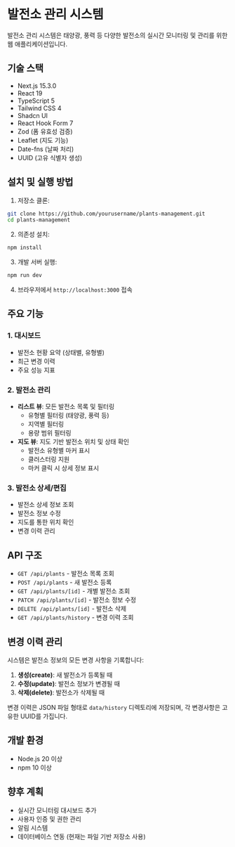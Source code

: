 # 발전소 관리 시스템

발전소 관리 시스템은 태양광, 풍력 등 다양한 발전소의 실시간 모니터링 및 관리를 위한 웹 애플리케이션입니다.

## 기술 스택

- Next.js 15.3.0
- React 19
- TypeScript 5
- Tailwind CSS 4
- Shadcn UI
- React Hook Form 7
- Zod (폼 유효성 검증)
- Leaflet (지도 기능)
- Date-fns (날짜 처리)
- UUID (고유 식별자 생성)

## 설치 및 실행 방법

1. 저장소 클론:

```bash
git clone https://github.com/yourusername/plants-management.git
cd plants-management
```

2. 의존성 설치:

```bash
npm install
```

3. 개발 서버 실행:

```bash
npm run dev
```

4. 브라우저에서 `http://localhost:3000` 접속

## 주요 기능

### 1. 대시보드

- 발전소 현황 요약 (상태별, 유형별)
- 최근 변경 이력
- 주요 성능 지표

### 2. 발전소 관리

- **리스트 뷰**: 모든 발전소 목록 및 필터링
  - 유형별 필터링 (태양광, 풍력 등)
  - 지역별 필터링
  - 용량 범위 필터링
- **지도 뷰**: 지도 기반 발전소 위치 및 상태 확인
  - 발전소 유형별 마커 표시
  - 클러스터링 지원
  - 마커 클릭 시 상세 정보 표시

### 3. 발전소 상세/편집

- 발전소 상세 정보 조회
- 발전소 정보 수정
- 지도를 통한 위치 확인
- 변경 이력 관리

## API 구조

- `GET /api/plants` - 발전소 목록 조회
- `POST /api/plants` - 새 발전소 등록
- `GET /api/plants/[id]` - 개별 발전소 조회
- `PATCH /api/plants/[id]` - 발전소 정보 수정
- `DELETE /api/plants/[id]` - 발전소 삭제
- `GET /api/plants/history` - 변경 이력 조회

## 변경 이력 관리

시스템은 발전소 정보의 모든 변경 사항을 기록합니다:

1. **생성(create)**: 새 발전소가 등록될 때
2. **수정(update)**: 발전소 정보가 변경될 때
3. **삭제(delete)**: 발전소가 삭제될 때

변경 이력은 JSON 파일 형태로 `data/history` 디렉토리에 저장되며, 각 변경사항은 고유한 UUID를 가집니다.

## 개발 환경

- Node.js 20 이상
- npm 10 이상

## 향후 계획

- 실시간 모니터링 대시보드 추가
- 사용자 인증 및 권한 관리
- 알림 시스템
- 데이터베이스 연동 (현재는 파일 기반 저장소 사용)

